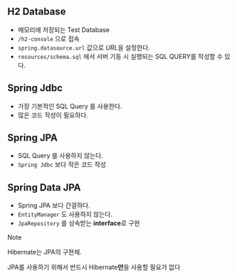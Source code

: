 ## H2 Database

- 메모리에 저장되는 Test Database
- `/h2-console` 으로 접속
- `spring.datasource.url` 값으로 *URL*을 설정한다.
- `resources/schema.sql` 에서 서버 기동 시 실행되는 SQL QUERY를 작성할 수 있다.

## Spring Jdbc

- 가장 기본적인 SQL Query 를 사용한다.
- 많은 코드 작성이 필요하다.

## Spring JPA

- SQL Query 를 사용하지 않는다.
- `Spring Jdbc` 보다 작은 코드 작성

## Spring Data JPA

- Spring JPA 보다 간결하다.
- `EntityManager` 도 사용하지 않는다.
- `JpaRepository` 를 상속받는 **interface**로 구현

> [!NOTE]
> 
> Hibernate는 JPA의 구현체.
> 
> JPA를 사용하기 위해서 반드시 Hibernate**만**을 사용할 필요가 없다